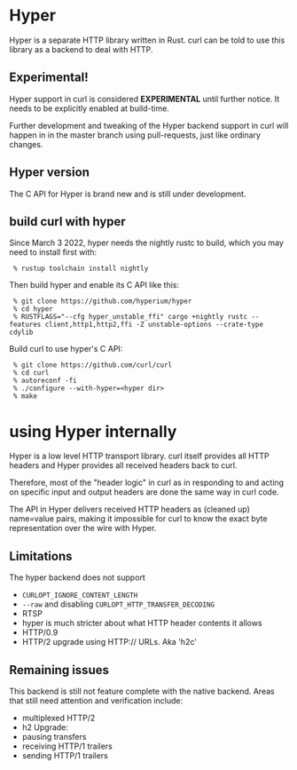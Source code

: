 # Hyper

Hyper is a separate HTTP library written in Rust. curl can be told to use this
library as a backend to deal with HTTP.

## Experimental!

Hyper support in curl is considered **EXPERIMENTAL** until further notice. It
needs to be explicitly enabled at build-time.

Further development and tweaking of the Hyper backend support in curl will
happen in in the master branch using pull-requests, just like ordinary
changes.

## Hyper version

The C API for Hyper is brand new and is still under development.

## build curl with hyper

Since March 3 2022, hyper needs the nightly rustc to build, which you may need
to install first with:

     % rustup toolchain install nightly

Then build hyper and enable its C API like this:

     % git clone https://github.com/hyperium/hyper
     % cd hyper
     % RUSTFLAGS="--cfg hyper_unstable_ffi" cargo +nightly rustc --features client,http1,http2,ffi -Z unstable-options --crate-type cdylib

Build curl to use hyper's C API:

     % git clone https://github.com/curl/curl
     % cd curl
     % autoreconf -fi
     % ./configure --with-hyper=<hyper dir>
     % make

# using Hyper internally

Hyper is a low level HTTP transport library. curl itself provides all HTTP
headers and Hyper provides all received headers back to curl.

Therefore, most of the "header logic" in curl as in responding to and acting
on specific input and output headers are done the same way in curl code.

The API in Hyper delivers received HTTP headers as (cleaned up) name=value
pairs, making it impossible for curl to know the exact byte representation
over the wire with Hyper.

## Limitations

The hyper backend does not support

- `CURLOPT_IGNORE_CONTENT_LENGTH`
- `--raw` and disabling `CURLOPT_HTTP_TRANSFER_DECODING`
- RTSP
- hyper is much stricter about what HTTP header contents it allows
- HTTP/0.9
- HTTP/2 upgrade using HTTP:// URLs. Aka 'h2c'

## Remaining issues

This backend is still not feature complete with the native backend. Areas that
still need attention and verification include:

- multiplexed HTTP/2
- h2 Upgrade:
- pausing transfers
- receiving HTTP/1 trailers
- sending HTTP/1 trailers


